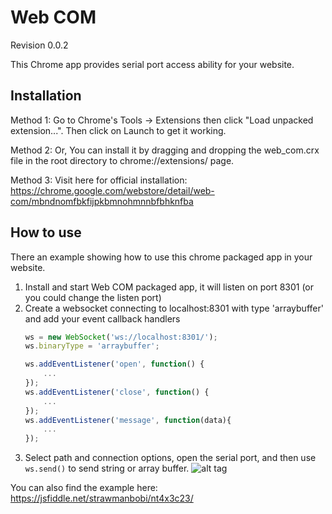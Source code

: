 # Web COM
Revision 0.0.2

This Chrome app provides serial port access ability for your website.

## Installation

Method 1: Go to Chrome's Tools -> Extensions then click "Load unpacked extension...". Then click on Launch to get it working.

Method 2: Or, You can install it by dragging and dropping the web_com.crx file in the root directory to chrome://extensions/ page.

Method 3: Visit here for official installation: https://chrome.google.com/webstore/detail/web-com/mbndnomfbkfijpkbmnohmnnbfbhknfba

## How to use

There an example showing how to use this chrome packaged app in your website.

1. Install and start Web COM packaged app, it will listen on port 8301 (or you could change the listen port)
2. Create a websocket connecting to localhost:8301 with type 'arraybuffer' and add your event callback handlers
    ```javascript
    ws = new WebSocket('ws://localhost:8301/');
    ws.binaryType = 'arraybuffer';

    ws.addEventListener('open', function() {
        ...
    });
    ws.addEventListener('close', function() {
        ...
    });
    ws.addEventListener('message', function(data){
        ...
    });
    ```
3. Select path and connection options, open the serial port, and then use ```ws.send()``` to send string or array buffer.
![alt tag](https://github.com/strawmanbobi/web-com/blob/master/example/screen_cap.png)

You can also find the example here:
https://jsfiddle.net/strawmanbobi/nt4x3c23/
